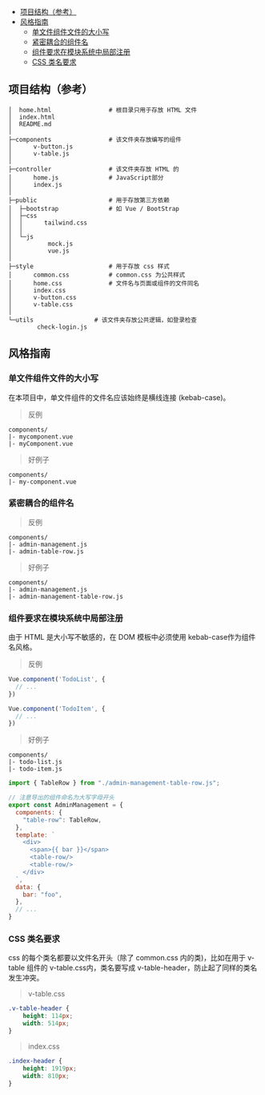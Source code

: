 <!-- TOC -->

- [项目结构（参考）](#%E9%A1%B9%E7%9B%AE%E7%BB%93%E6%9E%84%E5%8F%82%E8%80%83)
- [风格指南](#%E9%A3%8E%E6%A0%BC%E6%8C%87%E5%8D%97)
    - [单文件组件文件的大小写](#%E5%8D%95%E6%96%87%E4%BB%B6%E7%BB%84%E4%BB%B6%E6%96%87%E4%BB%B6%E7%9A%84%E5%A4%A7%E5%B0%8F%E5%86%99)
    - [紧密耦合的组件名](#%E7%B4%A7%E5%AF%86%E8%80%A6%E5%90%88%E7%9A%84%E7%BB%84%E4%BB%B6%E5%90%8D)
    - [组件要求在模块系统中局部注册](#%E7%BB%84%E4%BB%B6%E8%A6%81%E6%B1%82%E5%9C%A8%E6%A8%A1%E5%9D%97%E7%B3%BB%E7%BB%9F%E4%B8%AD%E5%B1%80%E9%83%A8%E6%B3%A8%E5%86%8C)
    - [CSS 类名要求](#css-%E7%B1%BB%E5%90%8D%E8%A6%81%E6%B1%82)

<!-- /TOC -->

## 项目结构（参考）
```
│  home.html                # 根目录只用于存放 HTML 文件
│  index.html
│  README.md
│
├─components                # 该文件夹存放编写的组件
│      v-button.js
│      v-table.js
│
├─controller                # 该文件夹存放 HTML 的 
│      home.js              # JavaScript部分
│      index.js
│
├─public                    # 用于存放第三方依赖
│  ├─bootstrap              # 如 Vue / BootStrap
│  ├─css
│  │      tailwind.css
│  │
│  └─js
│          mock.js
│          vue.js
│
├─style                     # 用于存放 css 样式
│      common.css           # common.css 为公共样式
│      home.css             # 文件名与页面或组件的文件同名
│      index.css
│      v-button.css
│      v-table.css
│
└─utils                 # 该文件夹存放公共逻辑，如登录检查
        check-login.js
```

## 风格指南

### 单文件组件文件的大小写
在本项目中，单文件组件的文件名应该始终是横线连接 (kebab-case)。
> 反例
```
components/
|- mycomponent.vue
|- myComponent.vue

```
> 好例子
```
components/
|- my-component.vue
```

### 紧密耦合的组件名
> 反例
```
components/
|- admin-management.js
|- admin-table-row.js
```

> 好例子
```
components/
|- admin-management.js
|- admin-management-table-row.js
```

### 组件要求在模块系统中局部注册

由于 HTML 是大小写不敏感的，在 DOM 模板中必须使用 kebab-case作为组件名风格。

> 反例
```javascript
Vue.component('TodoList', {
  // ...
})

Vue.component('TodoItem', {
  // ...
})
```

> 好例子
```
components/
|- todo-list.js
|- todo-item.js
```

```javascript
import { TableRow } from "./admin-management-table-row.js";

// 注意导出的组件命名为大写字母开头
export const AdminManagement = {
  components: {
    "table-row": TableRow,
  },
  template: `
    <div>
      <span>{{ bar }}</span>
      <table-row/>
      <table-row/>
    </div>
  `,
  data: {
    bar: "foo",
  },
  // ...
}
```

### CSS 类名要求
css 的每个类名都要以文件名开头（除了 common.css 内的类)，比如在用于 v-table 组件的 v-table.css内，类名要写成 v-table-header，防止起了同样的类名发生冲突。

> v-table.css
```css
.v-table-header {
    height: 114px;
    width: 514px;
}
```

> index.css
```css
.index-header {
    height: 1919px;
    width: 810px;
}
```
